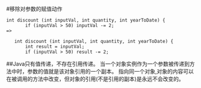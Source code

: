 #移除对参数的赋值动作
```$xslt
int discount (int inputVal, int quantity, int yearToDate) {
       if (inputVal > 50) inputVal -= 2;
=>

   int discount (int inputVal, int quantity, int yearToDate) {
       int result = inputVal;
       if (inputVal > 50) result -= 2;
```
##Java只有值传递，不存在引用传递。
当一个对象实例作为一个参数被传递到方法中时，参数的值就是该对象引用的一个副本。
指向同一个对象,对象的内容可以在被调用的方法中改变，但对象的引用(不是引用的副本)是永远不会改变的。